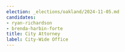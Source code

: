 ```yaml
---
election: _elections/oakland/2024-11-05.md
candidates:
- ryan-richardson
- brenda-harbin-forte
title: City Attorney
label: City-Wide Office
---
```

